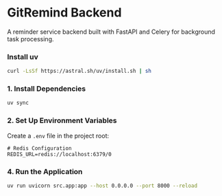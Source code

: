 # GitRemind Backend

A reminder service backend built with FastAPI and Celery for background task processing.

### Install uv
```bash
curl -LsSf https://astral.sh/uv/install.sh | sh
```

### 1. Install Dependencies
```bash
uv sync
```

### 2. Set Up Environment Variables
Create a `.env` file in the project root:
```env
# Redis Configuration
REDIS_URL=redis://localhost:6379/0
```

### 4. Run the Application
```bash
uv run uvicorn src.app:app --host 0.0.0.0 --port 8000 --reload
```
